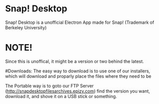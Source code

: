 # Snap! Desktop
Snap! Desktop is a unofficial Electron App made for Snap! (Trademark of Berkeley University)

# NOTE!
Since this is unoffical, it might be a version or two behind the latest.

#Downloads:
The easy way to download is to use one of our installers, which will download and proparly place the files where they need to be

The Portable way is to goto our FTP Server (http://snapdesktopfilesarchives.epizy.com) find the version you want, download it, and shove it on a USB stick or something.
